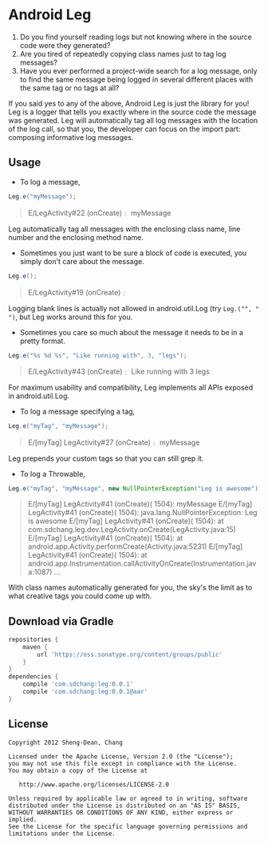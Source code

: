# Android Leg

1. Do you find yourself reading logs but not knowing where in the source code were they generated?
2. Are you tired of repeatedly copying class names just to tag log messages?
3. Have you ever performed a project-wide search for a log message, only to find the same message being logged in several different places with the same tag or no tags at all?

If you said yes to any of the above, Android Leg is just the library for you!
Leg is a logger that tells you exactly where in the source code the message was generated.
Leg will automatically tag all log messages with the location of the log call, so that you, the developer can focus on the import part: composing informative log messages.



## Usage

* To log a message,
```java
Leg.e("myMessage");
```
> E/LegActivity#22 (onCreate)﹕ myMessage

Leg automatically tag all messages with the enclosing class name, line number and the enclosing method name.

* Sometimes you just want to be sure a block of code is executed, you simply don't care about the message.
```java
Leg.e();
```
> E/LegActivity#19 (onCreate)﹕

Logging blank lines is actually not allowed in android.util.Log (try `Log.("", " ")`, but Leg works around this for you.

* Sometimes you care so much about the message it needs to be in a pretty format.
```java
Leg.e("%s %d %s", "Like running with", 3, "legs");
```
> E/LegActivity#43 (onCreate)﹕ Like running with 3 legs


For maximum usability and compatibility, Leg implements all APIs exposed in android.util.Log.

* To log a message specifying a tag,
```java
Leg.e("myTag", "myMessage");
```
> E/[myTag] LegActivity#27 (onCreate)﹕ myMessage

Leg prepends your custom tags so that you can still grep it.

* To log a Throwable,
```java
Leg.e("myTag", "myMessage", new NullPointerException("Leg is awesome"));
```
> E/[myTag] LegActivity#41 (onCreate)( 1504): myMessage
> E/[myTag] LegActivity#41 (onCreate)( 1504): java.lang.NullPointerException: Leg is awesome
> E/[myTag] LegActivity#41 (onCreate)( 1504): 	at com.sdchang.leg.dev.LegActivity.onCreate(LegActivity.java:15)
> E/[myTag] LegActivity#41 (onCreate)( 1504): 	at android.app.Activity.performCreate(Activity.java:5231)
> E/[myTag] LegActivity#41 (onCreate)( 1504): 	at android.app.Instrumentation.callActivityOnCreate(Instrumentation.java:1087)
> ...

With class names automatically generated for you, the sky's the limit as to what creative tags you could come up with.



## Download via Gradle

```gradle
repositories {
    maven {
        url 'https://oss.sonatype.org/content/groups/public'
    }
}
dependencies {
    compile 'com.sdchang:leg:0.0.1'
    compile 'com.sdchang:leg:0.0.1@aar'
}
```



## License

```
Copyright 2012 Sheng-Dean, Chang

Licensed under the Apache License, Version 2.0 (the "License");
you may not use this file except in compliance with the License.
You may obtain a copy of the License at

   http://www.apache.org/licenses/LICENSE-2.0

Unless required by applicable law or agreed to in writing, software
distributed under the License is distributed on an "AS IS" BASIS,
WITHOUT WARRANTIES OR CONDITIONS OF ANY KIND, either express or implied.
See the License for the specific language governing permissions and
limitations under the License.
```